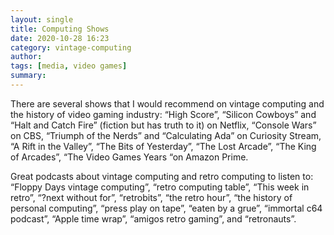 ```yaml
---
layout: single
title: Computing Shows 
date: 2020-10-28 16:23
category: vintage-computing 
author: 
tags: [media, video games]
summary: 
---
```


There are several shows that I would recommend on vintage computing and the history of video gaming industry: “High Score”, “Silicon Cowboys” and “Halt and Catch Fire” (fiction but has truth to it) on Netflix, “Console Wars” on CBS, “Triumph of the Nerds” and “Calculating Ada” on Curiosity Stream, “A Rift in the Valley”, “The Bits of Yesterday”, “The Lost Arcade”, “The King of Arcades”, “The Video Games Years “on Amazon Prime.

Great podcasts about vintage computing and retro computing to listen to: “Floppy Days vintage computing”, “retro computing table”, “This week in retro”, “?next without for”, “retrobits”, “the retro hour”, “the history of personal computing”, “press play on tape”, “eaten by a grue”, “immortal c64 podcast”, “Apple time wrap”, “amigos retro gaming”, and “retronauts”.